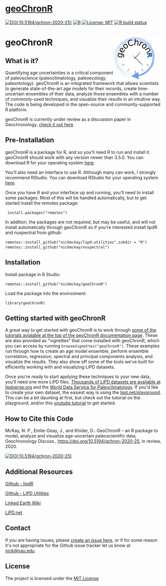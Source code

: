 <!-- badges: start -->
# [geoChronR](https://nickmckay.github.io/GeoChronR/)
[![DOI:10.5194/gchron-2020-25)](https://zenodo.org/badge/DOI/10.5194/gchron-2020-25.svg)](https://doi.org/10.5194/gchron-2020-25)
[![R](https://img.shields.io/badge/R-3.5.0-blue.svg)]()
[![License: MIT](https://img.shields.io/badge/License-MIT-yellow.svg)](https://opensource.org/licenses/MIT)
[![R build status](https://github.com/nickmckay/GeoChronR/workflows/R-CMD-check/badge.svg)](https://github.com/nickmckay/GeoChronR/actions)
<!-- badges: end -->
# geoChronR <img src='man/figures/logo.png' align="right" height="139" />

## What is it?

Quantifying age uncertainties is a critical component of paleoscience (paleoclimatology, paleoecology, paleontology). geoChronR is an integrated framework that allows scientists to generate state-of-the-art age models for their records, create time-uncertain ensembles of their data, analyze those ensembles with a number of commonly-used techniques, and visualize their results in an intuitive way. The code is being developed in the open-source and community-supported R platform. 

geoChronR is currently under review as a discussion paper in Geochronology, [check it out here](https://doi.org/10.5194/gchron-2020-25)


## Pre-Installation

geoChronR is a package for R, and so you'll need R to run and install it. geoChronR should work with any version newer than 3.5.0. You can download R for your operating system [here](https://www.r-project.org/).

You'll also need an interface to use R. Although many can work, I strongly recommend RStudio. You can download RStudio for your operating system [here](https://rstudio.com/).

Once you have R and your interface up and running, you'll need to install some packages. Most of this will be handled automatically, but to get started install the remotes package: 

```
 install.packages("remotes")
```

In addition, the packages are not required, but may be useful, and will not install automatically through geoChronR so if you're interested install lipdR and nuspectral from github:

```
remotes::install_github("nickmckay/lipd-utilities",subdir = "R")
remotes::install_github("nickmckay/nuspectral")
```

## Installation

Install package in R Studio:

```
remotes::install_github("nickmckay/geoChronR")
```

Load the package into the environment:

```
library(geoChronR)
```

## Getting started with geoChronR

A great way to get started with geoChronR is to work through [some of the tutorials avialable at the top of the geoChronR documentation page](http://nickmckay.github.io/GeoChronR). These are also provided as "vignettes" that come installed with geoChronR, which you can access by running `browseVignettes("geoChronR")`. These examples run through how to create an age model ensemble, perform ensemble correlation, regression, spectral and principal components analysis, and visualize the results. They also show off some of the tools we've built for efficiently working with and visualizing LiPD datasets. 

Once you're ready to start applying these techniques to your new data, you'll need one more LiPD files. [Thousands of LiPD datasets are available at lipdverse.org](http://lipdverse.org) and the [World Data Service for Paleoclimatology](https://www.ncdc.noaa.gov/data-access/paleoclimatology-data). If you'd like to create your own dataset, the easiest way is using the [lipd.net/playground](http://lipd.net/playground). This can be a bit daunting at first, but check out the tutorial on the playground, and/or this [youtube tutorial](https://youtu.be/rHZ1oZXmF84) to get started.

## How to Cite this Code

McKay, N. P., Emile-Geay, J., and Khider, D.: GeoChronR – an R package to model, analyze and visualize age-uncertain paleoscientific data, Geochronology Discuss., https://doi.org/10.5194/gchron-2020-25, in review, 2020.

[![DOI:10.5194/gchron-2020-25)](https://zenodo.org/badge/DOI/10.5194/gchron-2020-25.svg)](https://doi.org/10.5194/gchron-2020-25)


## Additional Resources 

[Github - lipdR](https://github.com/nickmckay/LiPD-utilities/tree/master/R) 

[Github - LiPD Utilities](https://github.com/nickmckay/LiPD-utilities)

[Linked Earth Wiki](http://wiki.linked.earth/Main_Page)

[LiPD.net](http://www.lipd.net)


## Contact

If you are having issues, please [create an issue here](https://github.com/nickmckay/GeoChronR/issues), or if for some reason it's not appropriate for the Github issue tracker let us know at [nick@nau.edu](mailto:nick@nau.edu).

## License

The project is licensed under the [MIT License](https://github.com/nickmckay/GeoChronR/blob/master/LICENSE)

